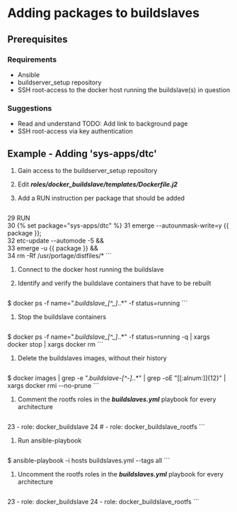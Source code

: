 # Adding packages to buildslaves

## Prerequisites
### Requirements
* Ansible
* buildserver_setup repository
* SSH root-access to the docker host running the buildslave(s) in question

### Suggestions
* Read and understand TODO: Add link to background page
* SSH root-access via key authentication

## Example - Adding 'sys-apps/dtc'
1.  Gain access to the buildserver_setup repository

1.  Edit ***roles/docker_buildslave/templates/Dockerfile.j2***

1.  Add a RUN instruction per package that should be added

    ```
29 RUN \
30   {% set package="sys-apps/dtc" %}
31   emerge --autounmask-write=y {{ package }}; \
32   etc-update --automode -5 && \
33   emerge -u {{ package }} && \
34   rm -Rf /usr/portage/distfiles/*
    ```

1. Connect to the docker host running the buildslave

1. Identify and verify the buildslave containers that have to be rebuilt

    ```
$ docker ps -f name=".*buildslave_[^_]*\..*" -f status=running
    ```

1.  Stop the buildslave containers

    ```
$ docker ps -f name=".*buildslave_[^_]*\..*" -f status=running -q | xargs docker stop | xargs docker rm
    ```

1.  Delete the buildslaves images, without their history

    ```
$ docker images | grep -e ".*buildslave-[^-]*\..*" | grep -oE "[[:alnum:]]{12}" | xargs docker rmi --no-prune
    ```

1. Comment the rootfs roles in the ***buildslaves.yml*** playbook for every architecture

    ```
23   - role: docker_buildslave
24 #  - role: docker_buildslave_rootfs
    ```

1.  Run ansible-playbook

    ```
$ ansible-playbook -i hosts buildslaves.yml --tags all
    ```

1.  Uncomment the rootfs roles in the ***buildslaves.yml*** playbook for every architecture

    ```
23   - role: docker_buildslave
24   - role: docker_buildslave_rootfs
    ```
